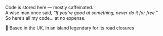 Code is stored here — mostly caffeinated.  
A wise man once said, *“If you’re good at something, never do it for free.”*  
So here’s all my code… at no expense.

📍 Based in the UK, in an island legendary for its road closures
